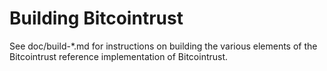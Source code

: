 Building Bitcointrust
================

See doc/build-*.md for instructions on building the various
elements of the Bitcointrust reference implementation of Bitcointrust.
